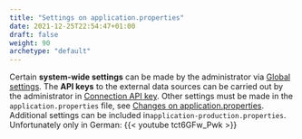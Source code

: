 ```yaml
---
title: "Settings on application.properties"
date: 2021-12-25T22:54:47+01:00
draft: false
weight: 90
archetype: "default"
---
```

Certain **system-wide settings** can be made by the administrator via [Global settings](../../../admindata/globalsettings/). The **API keys** to the external data sources can be carried out by the administrator in [Connection API key](../../../admindata/connectorapikey/). Other settings must be made in the `application.properties` file, see [Changes on application.properties](//github.com/grafioschtrader/grafioschtrader/wiki/Changes-on-application.properties). Additional settings can be included in`application-production.properties`.
Unfortunately only in German:
{{< youtube tct6GFw_Pwk >}}

